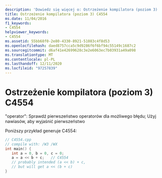 ```yaml
---
description: 'Dowiedz się więcej o: Ostrzeżenie kompilatora (poziom 3) C4554'
title: Ostrzeżenie kompilatora (poziom 3) C4554
ms.date: 11/04/2016
f1_keywords:
- C4554
helpviewer_keywords:
- C4554
ms.assetid: 55bb68f0-2e80-4330-8921-51083c4f8d53
ms.openlocfilehash: daed8757cca5c9d9286f6f6bf94c55149c1687c2
ms.sourcegitcommit: d6af41e42699628c3e2e6063ec7b03931a49a098
ms.translationtype: MT
ms.contentlocale: pl-PL
ms.lasthandoff: 12/11/2020
ms.locfileid: "97257839"
---
```

# <a name="compiler-warning-level-3-c4554"></a>Ostrzeżenie kompilatora (poziom 3) C4554

"operator": Sprawdź pierwszeństwo operatorów dla możliwego błędu; Użyj nawiasów, aby wyjaśnić pierwszeństwo

Poniższy przykład generuje C4554:

```cpp
// C4554.cpp
// compile with: /W3 /WX
int main() {
   int a = 0, b = 0, c = 0;
   a = a << b + c;   // C4554
   // probably intended (a << b) + c,
   // but will get a << (b + c)
}
```
